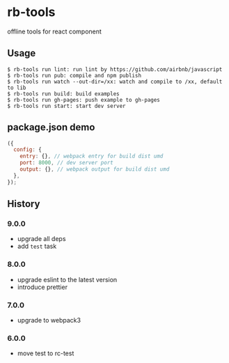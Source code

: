 # rb-tools

offline tools for react component

## Usage

```
$ rb-tools run lint: run lint by https://github.com/airbnb/javascript
$ rb-tools run pub: compile and npm publish
$ rb-tools run watch --out-dir=/xx: watch and compile to /xx, default to lib
$ rb-tools run build: build examples
$ rb-tools run gh-pages: push example to gh-pages
$ rb-tools run start: start dev server
```

## package.json demo

```js
({
  config: {
    entry: {}, // webpack entry for build dist umd
    port: 8000, // dev server port
    output: {}, // webpack output for build dist umd
  },
});
```

## History

### 9.0.0

- upgrade all deps
- add `test` task

### 8.0.0

- upgrade eslint to the latest version
- introduce prettier

### 7.0.0

- upgrade to webpack3

### 6.0.0

- move test to rc-test
